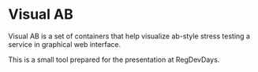 # Visual AB

Visual AB is a set of containers that help visualize ab-style stress testing a service in graphical web interface.

This is a small tool prepared for the presentation at RegDevDays.
